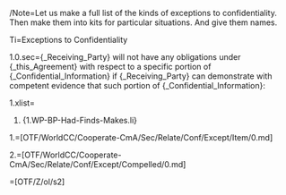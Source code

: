 /Note=Let us make a full list of the kinds of exceptions to confidentiality.  Then make them into kits for particular situations.  And give them names.  

Ti=Exceptions to Confidentiality

1.0.sec={_Receiving_Party} will not have any obligations under {_this_Agreement} with respect to a specific portion of {_Confidential_Information} if {_Receiving_Party} can demonstrate with competent evidence that such portion of {_Confidential_Information}:

1.xlist=<ol class="secs-or"><li>{1.WP-BP-Had-Finds-Makes.li}</ol>

1.=[OTF/WorldCC/Cooperate-CmA/Sec/Relate/Conf/Except/Item/0.md]

2.=[OTF/WorldCC/Cooperate-CmA/Sec/Relate/Conf/Except/Compelled/0.md]

=[OTF/Z/ol/s2]
